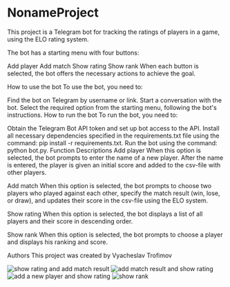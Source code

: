 # NonameProject
This project is a Telegram bot for tracking the ratings of players in a game, using the ELO rating system.

The bot has a starting menu with four buttons:

Add player
Add match
Show rating
Show rank
When each button is selected, the bot offers the necessary actions to achieve the goal.

How to use the bot
To use the bot, you need to:

Find the bot on Telegram by username or link.
Start a conversation with the bot.
Select the required option from the starting menu, following the bot's instructions.
How to run the bot
To run the bot, you need to:

Obtain the Telegram Bot API token and set up bot access to the API.
Install all necessary dependencies specified in the requirements.txt file using the command: pip install -r requirements.txt.
Run the bot using the command: python bot.py.
Function Descriptions
Add player
When this option is selected, the bot prompts to enter the name of a new player. After the name is entered, the player is given an initial score and added to the csv-file with other players.

Add match
When this option is selected, the bot prompts to choose two players who played against each other, specify the match result (win, lose, or draw), and updates their score in the csv-file using the ELO system.

Show rating
When this option is selected, the bot displays a list of all players and their score in descending order.

Show rank
When this option is selected, the bot prompts to choose a player and displays his ranking and score.

Authors
This project was created by Vyacheslav Trofimov

![show rating and add match result](https://github.com/Githumaru/PetangBotProject/blob/main/show%20rating%20and%20add%20match%20result.png?raw=true)
![add match result and show rating](https://github.com/Githumaru/PetangBotProject/blob/main/add%20match%20result%20and%20show%20rating%20.png?raw=true)
![add a new player and show rating](https://github.com/Githumaru/PetangBotProject/blob/main/add%20a%20new%20player%20and%20show%20rating.png?raw=true)
![show rank](https://github.com/Githumaru/PetangBotProject/blob/main/show%20rank.png?raw=true)
